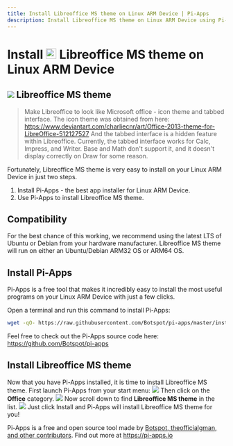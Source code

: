 ```yaml
---
title: Install Libreoffice MS theme on Linux ARM Device | Pi-Apps
description: Install Libreoffice MS theme on Linux ARM Device using Pi-Apps
---
```

<div class="simple-install-content content">

# Install <img src="/img/app-icons/Libreoffice MS theme/icon-64.png" height=24> Libreoffice MS theme on Linux ARM Device

## <img src="/img/app-icons/Libreoffice MS theme/icon-64.png"> Libreoffice MS theme
> Make Libreoffice to look like Microsoft office - icon theme and tabbed interface.
> The icon theme was obtained from here: https://www.deviantart.com/charliecnr/art/Office-2013-theme-for-LibreOffice-512127527
> And the tabbed interface is a hidden feature within Libreoffice.
> Currently, the tabbed interface works for Calc, Impress, and Writer. Base and Math don't support it, and it doesn't display correctly on Draw for some reason.

Fortunately, Libreoffice MS theme is very easy to install on your Linux ARM Device in just two steps.
1. Install Pi-Apps - the best app installer for Linux ARM Device.
2. Use Pi-Apps to install Libreoffice MS theme.
</div>
<div class="simple-install-content content">

## Compatibility
For the best chance of this working, we recommend using the latest LTS of Ubuntu or Debian from your hardware manufacturer.
Libreoffice MS theme will run on either an Ubuntu/Debian ARM32 OS or ARM64 OS.
</div>
<div class="simple-install-content content">

## Install Pi-Apps

Pi-Apps is a free tool that makes it incredibly easy to install the most useful programs on your Linux ARM Device with just a few clicks.

Open a terminal and run this command to install Pi-Apps:
```bash
wget -qO- https://raw.githubusercontent.com/Botspot/pi-apps/master/install | bash
```
Feel free to check out the Pi-Apps source code here: https://github.com/Botspot/pi-apps
</div>
<div class="simple-install-content content">

## Install Libreoffice MS theme

Now that you have Pi-Apps installed, it is time to install Libreoffice MS theme.
First launch Pi-Apps from your start menu:
<img src="/img/start-menu.png">
Then click on the <b>Office</b> category.
<img src="/img/category-selections/Office.png">
Now scroll down to find <b>Libreoffice MS theme</b> in the list.
<img src="/img/app-icons/Libreoffice MS theme/app-selection.png">
Just click Install and Pi-Apps will install Libreoffice MS theme for you!
</div>
<div class="simple-install-content content">

Pi-Apps is a free and open source tool made by [Botspot, theofficialgman, and other contributors](/about/#contributors). Find out more at https://pi-apps.io
</div>
